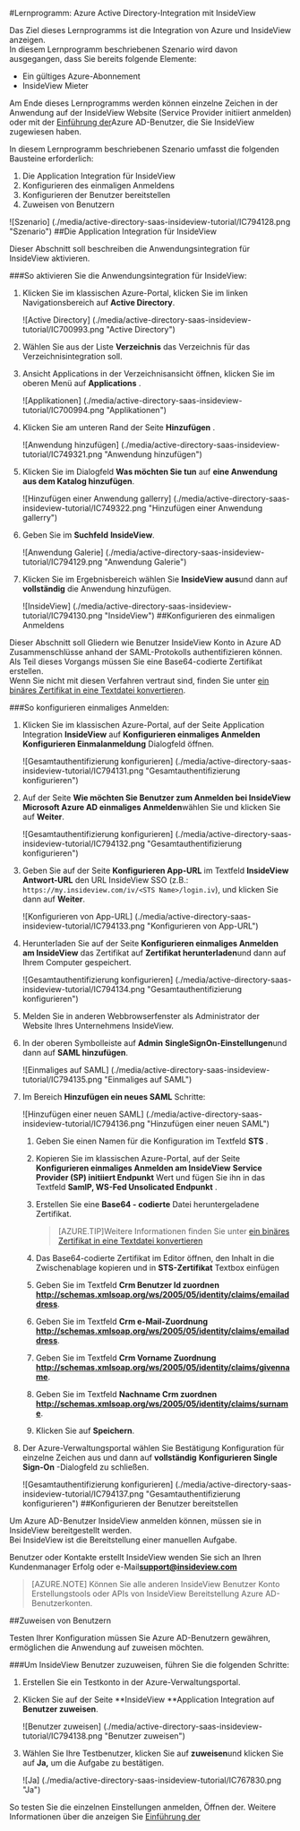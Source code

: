 <properties 
    pageTitle="Lernprogramm: Azure Active Directory Integration InsideView | Microsoft Azure" 
    description="Erfahren Sie, wie mit InsideView Azure Active Directory-auf automatisierte Bereitstellung und mehr!" 
    services="active-directory" 
    authors="jeevansd"  
    documentationCenter="na" 
    manager="femila"/>
<tags 
    ms.service="active-directory" 
    ms.devlang="na" 
    ms.topic="article" 
    ms.tgt_pltfrm="na" 
    ms.workload="identity" 
    ms.date="09/29/2016" 
    ms.author="jeedes" />

#<a name="tutorial-azure-active-directory-integration-with-insideview"></a>Lernprogramm: Azure Active Directory-Integration mit InsideView
  
Das Ziel dieses Lernprogramms ist die Integration von Azure und InsideView anzeigen.  
In diesem Lernprogramm beschriebenen Szenario wird davon ausgegangen, dass Sie bereits folgende Elemente:

-   Ein gültiges Azure-Abonnement
-   InsideView Mieter
  
Am Ende dieses Lernprogramms werden können einzelne Zeichen in der Anwendung auf der InsideView Website (Service Provider initiiert anmelden) oder mit der [Einführung der](active-directory-saas-access-panel-introduction.md)Azure AD-Benutzer, die Sie InsideView zugewiesen haben.
  
In diesem Lernprogramm beschriebenen Szenario umfasst die folgenden Bausteine erforderlich:

1.  Die Application Integration für InsideView
2.  Konfigurieren des einmaligen Anmeldens
3.  Konfigurieren der Benutzer bereitstellen
4.  Zuweisen von Benutzern

![Szenario] (./media/active-directory-saas-insideview-tutorial/IC794128.png "Szenario")
##<a name="enabling-the-application-integration-for-insideview"></a>Die Application Integration für InsideView
  
Dieser Abschnitt soll beschreiben die Anwendungsintegration für InsideView aktivieren.

###<a name="to-enable-the-application-integration-for-insideview-perform-the-following-steps"></a>So aktivieren Sie die Anwendungsintegration für InsideView:

1.  Klicken Sie im klassischen Azure-Portal, klicken Sie im linken Navigationsbereich auf **Active Directory**.

    ![Active Directory] (./media/active-directory-saas-insideview-tutorial/IC700993.png "Active Directory")

2.  Wählen Sie aus der Liste **Verzeichnis** das Verzeichnis für das Verzeichnisintegration soll.

3.  Ansicht Applications in der Verzeichnisansicht öffnen, klicken Sie im oberen Menü auf **Applications** .

    ![Applikationen] (./media/active-directory-saas-insideview-tutorial/IC700994.png "Applikationen")

4.  Klicken Sie am unteren Rand der Seite **Hinzufügen** .

    ![Anwendung hinzufügen] (./media/active-directory-saas-insideview-tutorial/IC749321.png "Anwendung hinzufügen")

5.  Klicken Sie im Dialogfeld **Was möchten Sie tun** auf **eine Anwendung aus dem Katalog hinzufügen**.

    ![Hinzufügen einer Anwendung gallerry] (./media/active-directory-saas-insideview-tutorial/IC749322.png "Hinzufügen einer Anwendung gallerry")

6.  Geben Sie im **Suchfeld** **InsideView**.

    ![Anwendung Galerie] (./media/active-directory-saas-insideview-tutorial/IC794129.png "Anwendung Galerie")

7.  Klicken Sie im Ergebnisbereich wählen Sie **InsideView aus**und dann auf **vollständig** die Anwendung hinzufügen.

    ![InsideView] (./media/active-directory-saas-insideview-tutorial/IC794130.png "InsideView")
##<a name="configuring-single-sign-on"></a>Konfigurieren des einmaligen Anmeldens
  
Dieser Abschnitt soll Gliedern wie Benutzer InsideView Konto in Azure AD Zusammenschlüsse anhand der SAML-Protokolls authentifizieren können.  
Als Teil dieses Vorgangs müssen Sie eine Base64-codierte Zertifikat erstellen.  
Wenn Sie nicht mit diesen Verfahren vertraut sind, finden Sie unter [ein binäres Zertifikat in eine Textdatei konvertieren](http://youtu.be/PlgrzUZ-Y1o).

###<a name="to-configure-single-sign-on-perform-the-following-steps"></a>So konfigurieren einmaliges Anmelden:

1.  Klicken Sie im klassischen Azure-Portal, auf der Seite Application Integration **InsideView** auf **Konfigurieren einmaliges Anmelden** **Konfigurieren Einmalanmeldung** Dialogfeld öffnen.

    ![Gesamtauthentifizierung konfigurieren] (./media/active-directory-saas-insideview-tutorial/IC794131.png "Gesamtauthentifizierung konfigurieren")

2.  Auf der Seite **Wie möchten Sie Benutzer zum Anmelden bei InsideView** **Microsoft Azure AD einmaliges Anmelden**wählen Sie und klicken Sie auf **Weiter**.

    ![Gesamtauthentifizierung konfigurieren] (./media/active-directory-saas-insideview-tutorial/IC794132.png "Gesamtauthentifizierung konfigurieren")

3.  Geben Sie auf der Seite **Konfigurieren App-URL** im Textfeld **InsideView Antwort-URL** den URL InsideView SSO (z.B.: `https://my.insideview.com/iv/<STS Name>/login.iv`), und klicken Sie dann auf **Weiter**.

    ![Konfigurieren von App-URL] (./media/active-directory-saas-insideview-tutorial/IC794133.png "Konfigurieren von App-URL")

4.  Herunterladen Sie auf der Seite **Konfigurieren einmaliges Anmelden am InsideView** das Zertifikat auf **Zertifikat herunterladen**und dann auf Ihrem Computer gespeichert.

    ![Gesamtauthentifizierung konfigurieren] (./media/active-directory-saas-insideview-tutorial/IC794134.png "Gesamtauthentifizierung konfigurieren")

5.  Melden Sie in anderen Webbrowserfenster als Administrator der Website Ihres Unternehmens InsideView.

6.  In der oberen Symbolleiste auf **Admin** **SingleSignOn-Einstellungen**und dann auf **SAML hinzufügen**.

    ![Einmaliges auf SAML] (./media/active-directory-saas-insideview-tutorial/IC794135.png "Einmaliges auf SAML")

7.  Im Bereich **Hinzufügen ein neues SAML** Schritte:

    ![Hinzufügen einer neuen SAML] (./media/active-directory-saas-insideview-tutorial/IC794136.png "Hinzufügen einer neuen SAML")

    1.  Geben Sie einen Namen für die Konfiguration im Textfeld **STS** .
    2.  Kopieren Sie im klassischen Azure-Portal, auf der Seite **Konfigurieren einmaliges Anmelden am InsideView** **Service Provider (SP) initiiert Endpunkt** Wert und fügen Sie ihn in das Textfeld **SamlP, WS-Fed Unsolicated Endpunkt** .
    3.  Erstellen Sie eine **Base64 - codierte** Datei heruntergeladene Zertifikat.
        
        >[AZURE.TIP]Weitere Informationen finden Sie unter [ein binäres Zertifikat in eine Textdatei konvertieren](http://youtu.be/PlgrzUZ-Y1o)

    4.  Das Base64-codierte Zertifikat im Editor öffnen, den Inhalt in die Zwischenablage kopieren und in **STS-Zertifikat** Textbox einfügen
    5.  Geben Sie im Textfeld **Crm Benutzer Id zuordnen** **http://schemas.xmlsoap.org/ws/2005/05/identity/claims/emailaddress**.
    6.  Geben Sie im Textfeld **Crm e-Mail-Zuordnung** **http://schemas.xmlsoap.org/ws/2005/05/identity/claims/emailaddress**.
    7.  Geben Sie im Textfeld **Crm Vorname Zuordnung** **http://schemas.xmlsoap.org/ws/2005/05/identity/claims/givenname**.
    8.  Geben Sie im Textfeld **Nachname Crm zuordnen** **http://schemas.xmlsoap.org/ws/2005/05/identity/claims/surname**.
    9.  Klicken Sie auf **Speichern**.

8.  Der Azure-Verwaltungsportal wählen Sie Bestätigung Konfiguration für einzelne Zeichen aus und dann auf **vollständig** **Konfigurieren Single Sign-On** -Dialogfeld zu schließen.

    ![Gesamtauthentifizierung konfigurieren] (./media/active-directory-saas-insideview-tutorial/IC794137.png "Gesamtauthentifizierung konfigurieren")
##<a name="configuring-user-provisioning"></a>Konfigurieren der Benutzer bereitstellen
  
Um Azure AD-Benutzer InsideView anmelden können, müssen sie in InsideView bereitgestellt werden.  
Bei InsideView ist die Bereitstellung einer manuellen Aufgabe.
  
Benutzer oder Kontakte erstellt InsideView wenden Sie sich an Ihren Kundenmanager Erfolg oder e-Mail**support@insideview.com**

>[AZURE.NOTE] Können Sie alle anderen InsideView Benutzer Konto Erstellungstools oder APIs von InsideView Bereitstellung Azure AD-Benutzerkonten.

##<a name="assigning-users"></a>Zuweisen von Benutzern
  
Testen Ihrer Konfiguration müssen Sie Azure AD-Benutzern gewähren, ermöglichen die Anwendung auf zuweisen möchten.

###<a name="to-assign-users-to-insideview-perform-the-following-steps"></a>Um InsideView Benutzer zuzuweisen, führen Sie die folgenden Schritte:

1.  Erstellen Sie ein Testkonto in der Azure-Verwaltungsportal.

2.  Klicken Sie auf der Seite **InsideView **Application Integration auf **Benutzer zuweisen**.

    ![Benutzer zuweisen] (./media/active-directory-saas-insideview-tutorial/IC794138.png "Benutzer zuweisen")

3.  Wählen Sie Ihre Testbenutzer, klicken Sie auf **zuweisen**und klicken Sie auf **Ja,** um die Aufgabe zu bestätigen.

    ![Ja] (./media/active-directory-saas-insideview-tutorial/IC767830.png "Ja")
  
So testen Sie die einzelnen Einstellungen anmelden, Öffnen der. Weitere Informationen über die anzeigen Sie [Einführung der](active-directory-saas-access-panel-introduction.md)